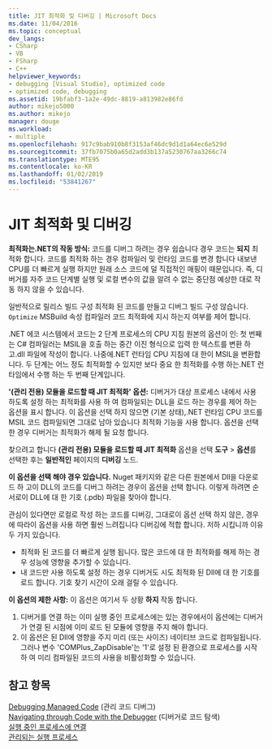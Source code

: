 ```yaml
---
title: JIT 최적화 및 디버깅 | Microsoft Docs
ms.date: 11/04/2016
ms.topic: conceptual
dev_langs:
- CSharp
- VB
- FSharp
- C++
helpviewer_keywords:
- debugging [Visual Studio], optimized code
- optimized code, debugging
ms.assetid: 19bfabf3-1a2e-49dc-8819-a813982e86fd
author: mikejo5000
ms.author: mikejo
manager: douge
ms.workload:
- multiple
ms.openlocfilehash: 917c9bab910b8f3153af46dc9d1d1a64ec6e529d
ms.sourcegitcommit: 37fb7075b0a65d2add3b137a5230767aa3266c74
ms.translationtype: MTE95
ms.contentlocale: ko-KR
ms.lasthandoff: 01/02/2019
ms.locfileid: "53841267"
---
```

# <a name="jit-optimization-and-debugging"></a>JIT 최적화 및 디버깅
**최적화는.NET의 작동 방식:** 코드를 디버그 하려는 경우 쉽습니다 경우 코드는 **되지** 최적화 합니다. 코드를 최적화 하는 경우 컴파일러 및 런타임 코드를 변경 합니다 내보낸 CPU를 더 빠르게 실행 하지만 원래 소스 코드에 덜 직접적인 매핑이 때문입니다. 즉, 디버거를 자주 코드 단계별 실행 및 로컬 변수의 값을 알려 수 없는 중단점 예상한 대로 작동 하지 않을 수 있습니다.

일반적으로 릴리스 빌드 구성 최적화 된 코드를 만들고 디버그 빌드 구성 않습니다. `Optimize` MSBuild 속성 컴파일러 코드 최적화에 지시 하는지 여부를 제어 합니다.

.NET 에코 시스템에서 코드는 2 단계 프로세스의 CPU 지침 원본의 옵션이 인: 첫 번째는 C# 컴파일러는 MSIL을 호출 하는 중간 이진 형식으로 입력 한 텍스트를 변환 하 고.dll 파일에 작성이 합니다. 나중에.NET 런타임 CPU 지침에 대 한이 MSIL을 변환합니다. 두 단계는 어느 정도 최적화할 수 있지만 보다 중요 한 최적화를 수행 하는.NET 런타임에서 수행 하는 두 번째 단계입니다.

**'(관리 전용) 모듈을 로드할 때 JIT 최적화' 옵션:** 디버거가 대상 프로세스 내에서 사용 하도록 설정 하는 최적화를 사용 하 여 컴파일되는 DLL을 로드 하는 경우를 제어 하는 옵션을 표시 합니다. 이 옵션을 선택 하지 않으면 (기본 상태),.NET 런타임 CPU 코드를 MSIL 코드 컴파일되면 그대로 남아 있습니다 최적화 기능을 사용 합니다. 옵션을 선택한 경우 디버거는 최적화가 해제 될 요청 합니다.

찾으려고 합니다 **(관리 전용) 모듈을 로드할 때 JIT 최적화** 옵션을 선택 **도구** > **옵션**를 선택한 후는  **일반적인** 페이지의 **디버깅** 노드.

**이 옵션을 선택 해야 경우 있습니다.** Nuget 패키지와 같은 다른 원본에서 Dll을 다운로드 하 고이 DLL의 코드를 디버그 하려는 경우이 옵션을 선택 합니다. 이렇게 하려면 순서로이 DLL에 대 한 기호 (.pdb) 파일을 찾아야 합니다.

관심이 있다면만 로컬로 작성 하는 코드를 디버깅, 그대로이 옵션 선택 하지 않은, 경우에 따라이 옵션을 사용 하면 훨씬 느려집니다 디버깅에 적합 합니다. 저하 시킵니까 이유 두 가지 있습니다.

* 최적화 된 코드를 더 빠르게 실행 됩니다. 많은 코드에 대 한 최적화를 해제 하는 경우 성능에 영향을 추가할 수 있습니다.
* 내 코드만 사용 하도록 설정 하는 경우 디버거도 시도 최적화 된 Dll에 대 한 기호를 로드 합니다. 기호 찾기 시간이 오래 걸릴 수 있습니다.

**이 옵션의 제한 사항:** 이 옵션은 여기서 두 상황 **하지** 작동 합니다.

1. 디버거를 연결 하는 이미 실행 중인 프로세스에는 있는 경우에서이 옵션에는 디버거가 연결 된 시점에 이미 로드 된 모듈에 영향을 주지 해야 합니다.
2. 이 옵션은 된 Dll에 영향을 주지 미리 (또는 사이즈) 네이티브 코드로 컴파일됩니다. 그러나 변수 'COMPlus_ZapDisable'는 '1'로 설정 된 환경으로 프로세스를 시작 하 여 미리 컴파일된 코드의 사용을 비활성화할 수 있습니다.

## <a name="see-also"></a>참고 항목  
 [Debugging Managed Code](../debugger/debugging-managed-code.md) (관리 코드 디버그)  
 [Navigating through Code with the Debugger](../debugger/navigating-through-code-with-the-debugger.md) (디버거로 코드 탐색)  
 [실행 중인 프로세스에 연결](../debugger/attach-to-running-processes-with-the-visual-studio-debugger.md)   
 [관리되는 실행 프로세스](/dotnet/standard/managed-execution-process)
